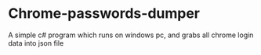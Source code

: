# Chrome-passwords-dumper
A simple c# program which runs on windows pc, and grabs all chrome login data into json file
